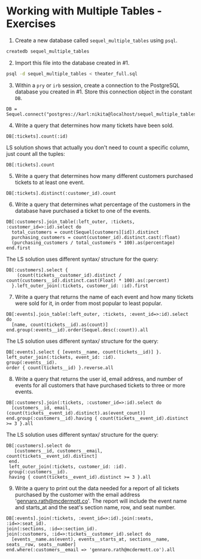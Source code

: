 # Working with Multiple Tables - Exercises

1. Create a new database called `sequel_multiple_tables` using `psql`.

```bash
createdb sequel_multiple_tables
```

2. Import this file into the database created in #1.

```bash
psql -d sequel_multiple_tables < theater_full.sql
```

3. Within a `pry` or `irb` session, create a connection to the PostgreSQL database you created in #1. Store this connection object in the constant `DB`.

```pry
DB = Sequel.connect("postgres://karl:nikita@localhost/sequel_multiple_tables")
```

4. Write a query that determines how many tickets have been sold.

```pry
DB[:tickets].count(:id)
```

LS solution shows that actually you don't need to count a specific column, just count all the tuples:

```pry
DB[:tickets].count
```

5. Write a query that determines how many different customers purchased tickets to at least one event.

```pry
DB[:tickets].distinct(:customer_id).count
```

6. Write a query that determines what percentage of the customers in the database have purchased a ticket to one of the events.

```pry
DB[:customers].join_table(:left_outer, :tickets, :customer_id=>:id).select do
  total_customers = count(Sequel[customers][id]).distinct
  purchasing_customers = count(customer_id).distinct.cast(:float)
  (purchasing_customers / total_customers * 100).as(percentage)
end.first
```

The LS solution uses different syntax/ structure for the query:

```pry
DB[:customers].select {
    (count(tickets__customer_id).distinct / count(customers__id).distinct.cast(Float) * 100).as(:percent)
  }.left_outer_join(:tickets, customer_id: :id).first
```

7. Write a query that returns the name of each event and how many tickets were sold for it, in order from most popular to least popular.

```pry
DB[:events].join_table(:left_outer, :tickets, :event_id=>:id).select do
  [name, count(tickets__id).as(count)]
end.group(:events__id).order(Sequel.desc(:count)).all
```

The LS solution uses different syntax/ structure for the query:

```pry
DB[:events].select { [events__name, count(tickets__id)] }.
left_outer_join(:tickets, event_id: :id).
group(:events__id).
order { count(tickets__id) }.reverse.all
```

8. Write a query that returns the user id, email address, and number of events for all customers that have purchased tickets to three or more events.

```pry
DB[:customers].join(:tickets, :customer_id=>:id).select do
  [customers__id, email, (count(tickets__event_id).distinct).as(event_count)]
end.group(:customers__id).having { count(tickets__event_id).distinct >= 3 }.all
```

The LS solution uses different syntax/ structure for the query:

```pry
DB[:customers].select do
   [customers__id, customers__email, count(tickets__event_id).distinct]
 end.
 left_outer_join(:tickets, customer_id: :id).
 group(:customers__id).
 having { count(tickets__event_id).distinct >= 3 }.all
```

9. Write a query to print out the data needed for a report of all tickets purchased by the customer with the email address 'gennaro.rath@mcdermott.co'. The report will include the event name and starts_at and the seat's section name, row, and seat number.

```pry
DB[:events].join(:tickets, :event_id=>:id).join(:seats, :id=>:seat_id).
join(:sections, :id=>:section_id).
join(:customers, :id=>:tickets__customer_id).select do
  [events__name.as(event), events__starts_at, sections__name, seats__row, seats__number]
end.where(:customers__email => 'gennaro.rath@mcdermott.co').all
```

